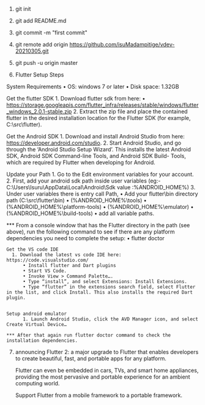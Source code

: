 1. git init

2. git add README.md

3. git commit -m "first commit"

4. git remote add origin https://github.com/isuMadampitige/vdev-20210305.git

5. git push -u origin master

6. Flutter Setup Steps

  System Requirements
      •	OS: windows 7 or later
      •	Disk space: 1.32GB

  Get the flutter SDK
      1.	Download flutter sdk from here:
          •	https://storage.googleapis.com/flutter_infra/releases/stable/windows/flutter_windows_2.0.1-stable.zip
      2.	Extract the zip file and place the contained flutter in the desired installation location for the Flutter SDK (for example, C:\src\flutter).

  Get the Android SDK
      1.	Download and install Android Studio from here: https://developer.android.com/studio.
      2.	Start Android Studio, and go through the ‘Android Studio Setup Wizard’. This installs the latest Android SDK, Android SDK Command-line Tools, and Android SDK Build-             Tools,   which are required by Flutter when developing for Android.


  Update your Path
      1. Go to the Edit environment variables for your account.
      2. First, add your android sdk path inside user variables (eg:- C:\Users\Isuru\AppData\Local\Android\Sdk  value :%ANDROID_HOME%)
      3. Under user variables there is entry call Path,
          •	Add your flutter\bin directory path (C:\src\flutter\bin)
          •	(%ANDROID_HOME%\tools)
          •	(%ANDROID_HOME%\platform-tools)
          •	(%ANDROID_HOME%\emulator)
          •	(%ANDROID_HOME%\build-tools)
          •	add all variable paths.

  ***	From a console window that has the Flutter directory in the path (see above), run the following command to see if there are any platform dependencies you need to complete       the setup:
          • flutter doctor


    Get the VS code IDE
      1. Download the latest vs code IDE here: https://code.visualstudio.com/
          •	Install flutter and Dart plugins
          •	Start VS Code.
          •	Invoke View > Command Palette….
          •	Type “install”, and select Extensions: Install Extensions.
          •	Type “flutter” in the extensions search field, select Flutter in the list, and click Install. This also installs the required Dart plugin.


    Setup android emulator
          1. Launch Android Studio, click the AVD Manager icon, and select Create Virtual Device…

    ***	After that again run flutter doctor command to check the installation dependencies.
    
  7.   announcing Flutter 2: a major upgrade to Flutter that enables developers to create beautiful, fast, and portable apps for any platform.

        Flutter can even be embedded in cars, TVs, and smart home appliances, providing the most pervasive and portable experience for an ambient computing world.

        Support Flutter from a mobile framework to a portable framework.


